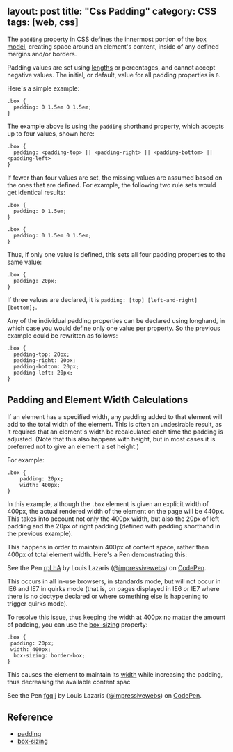 layout: post
title: "Css Padding"
category: CSS
tags: [web, css]
---

The `padding` property in CSS defines the innermost portion of the [box model](http://css-tricks.com/the-css-box-model/), creating space around an element's content, inside of any defined margins and/or borders.

Padding values are set using [lengths](http://css-tricks.com/the-lengths-of-css/) or percentages, and cannot accept negative values. The initial, or default, value for all padding properties is `0`.

<!-- more -->

Here's a simple example:

    .box {
      padding: 0 1.5em 0 1.5em;
    }

The example above is using the `padding` shorthand property, which accepts up to four values, shown here:

    .box {
      padding: <padding-top> || <padding-right> || <padding-bottom> || <padding-left>
    }

If fewer than four values are set, the missing values are assumed based on the ones that are defined. For example, the following two rule sets would get identical results:

    .box {
      padding: 0 1.5em;
    }
    
    .box {
      padding: 0 1.5em 0 1.5em;
    }

Thus, if only one value is defined, this sets all four padding properties to the same value:

    .box {
      padding: 20px;
    }

If three values are declared, it is `padding: [top] [left-and-right] [bottom];`.

Any of the individual padding properties can be declared using longhand, in which case you would define only one value per property. So the previous example could be rewritten as follows:

    .box {
      padding-top: 20px;
      padding-right: 20px;
      padding-bottom: 20px;
      padding-left: 20px;
    }

## Padding and Element Width Calculations

If an element has a specified width, any padding added to that element will add to the total width of the element. This is often an undesirable result, as it requires that an element's width be recalculated each time the padding is adjusted. (Note that this also happens with height, but in most cases it is preferred not to give an element a set height.)

For example:

    .box {
        padding: 20px;
        width: 400px;
    }

In this example, although the `.box` element is given an explicit width of 400px, the actual rendered width of the element on the page will be 440px. This takes into account not only the 400px width, but also the 20px of left padding and the 20px of right padding (defined with padding shorthand in the previous example).

This happens in order to maintain 400px of content space, rather than 400px of total element width. Here's a Pen demonstrating this:

<p data-height="268" data-theme-id="0" data-slug-hash="rpLhA" data-default-tab="html" class='codepen'>See the Pen <a href='http://codepen.io/impressivewebs/pen/rpLhA/'>rpLhA</a> by Louis Lazaris (<a href='http://codepen.io/impressivewebs'>@impressivewebs</a>) on <a href='http://codepen.io'>CodePen</a>.</p>
<script async src="//codepen.io/assets/embed/ei.js"></script>

This occurs in all in-use browsers, in standards mode, but will not occur in IE6 and IE7 in quirks mode (that is, on pages displayed in IE6 or IE7 where there is no doctype declared or where something else is happening to trigger quirks mode).

To resolve this issue, thus keeping the width at 400px no matter the amount of padding, you can use the [box-sizing](http://css-tricks.com/almanac/properties/b/box-sizing/) property:

    .box {
     padding: 20px;
     width: 400px;
      box-sizing: border-box;
    }

This causes the element to maintain its [width](http://css-tricks.com/almanac/properties/w/width/) while increasing the padding, thus decreasing the available content spac

<p data-height="268" data-theme-id="0" data-slug-hash="fgqIj" data-default-tab="css" class='codepen'>See the Pen <a href='http://codepen.io/impressivewebs/pen/fgqIj/'>fgqIj</a> by Louis Lazaris (<a href='http://codepen.io/impressivewebs'>@impressivewebs</a>) on <a href='http://codepen.io'>CodePen</a>.</p>

## Reference

- [padding](http://css-tricks.com/almanac/properties/p/padding/)
- [box-sizing](http://css-tricks.com/almanac/properties/b/box-sizing/)